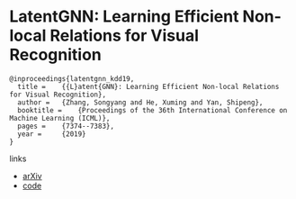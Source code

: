 # LatentGNN: Learning Efficient Non-local Relations for Visual Recognition

```
@inproceedings{latentgnn_kdd19,
  title = 	 {{L}atent{GNN}: Learning Efficient Non-local Relations for Visual Recognition},
  author = 	 {Zhang, Songyang and He, Xuming and Yan, Shipeng},
  booktitle = 	 {Proceedings of the 36th International Conference on Machine Learning (ICML)},
  pages = 	 {7374--7383},
  year = 	 {2019}
}
```

links
- [arXiv](https://arxiv.org/abs/1905.11634)
- [code](https://github.com/latentgnn/LatentGNN-V1-PyTorch)
